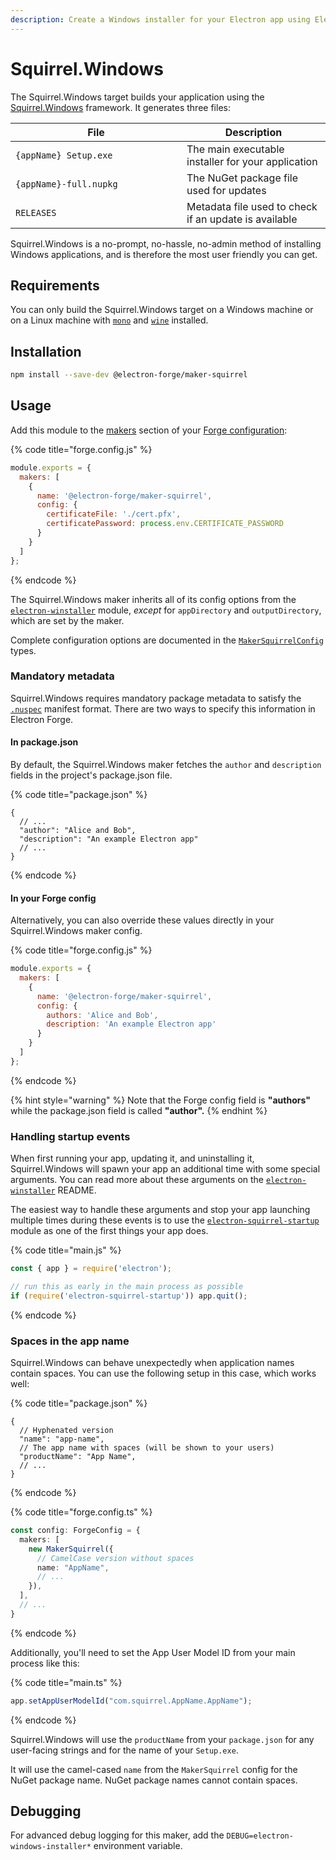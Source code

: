 ```yaml
---
description: Create a Windows installer for your Electron app using Electron Forge.
---
```


# Squirrel.Windows

The Squirrel.Windows target builds your application using the [Squirrel.Windows](https://github.com/Squirrel/Squirrel.Windows) framework. It generates three files:

<table><thead><tr><th width="258">File</th><th>Description</th></tr></thead><tbody><tr><td><code>{appName} Setup.exe</code></td><td>The main executable installer for your application</td></tr><tr><td><code>{appName}-full.nupkg</code></td><td>The NuGet package file used for updates</td></tr><tr><td><code>RELEASES</code></td><td>Metadata file used to check if an update is available</td></tr></tbody></table>

Squirrel.Windows is a no-prompt, no-hassle, no-admin method of installing Windows applications, and is therefore the most user friendly you can get.

## Requirements

You can only build the Squirrel.Windows target on a Windows machine or on a Linux machine with [`mono`](https://www.mono-project.com/) and [`wine`](https://www.winehq.org/) installed.

## Installation

```bash
npm install --save-dev @electron-forge/maker-squirrel
```

## Usage

Add this module to the [makers](./) section of your [Forge configuration](../configuration.md):

{% code title="forge.config.js" %}
```javascript
module.exports = {
  makers: [
    {
      name: '@electron-forge/maker-squirrel',
      config: {
        certificateFile: './cert.pfx',
        certificatePassword: process.env.CERTIFICATE_PASSWORD
      }
    }
  ]
};
```
{% endcode %}

The Squirrel.Windows maker inherits all of its config options from the [`electron-winstaller`](https://github.com/electron/windows-installer) module, _except_ for `appDirectory` and `outputDirectory`, which are set by the maker.

Complete configuration options are documented in the [`MakerSquirrelConfig`](https://js.electronforge.io/types/_electron_forge_maker_squirrel.MakerSquirrelConfig.html) types.

### Mandatory metadata

Squirrel.Windows requires mandatory package metadata to satisfy the [`.nuspec`](https://learn.microsoft.com/en-us/nuget/reference/nuspec) manifest format. There are two ways to specify this information in Electron Forge.

#### In package.json

By default, the Squirrel.Windows maker fetches the `author` and `description` fields in the project's package.json file.

{% code title="package.json" %}
```jsonc
{
  // ...
  "author": "Alice and Bob",
  "description": "An example Electron app"
  // ...
}
```
{% endcode %}

#### In your Forge config

Alternatively, you can also override these values directly in your Squirrel.Windows maker config.

{% code title="forge.config.js" %}
```javascript
module.exports = {
  makers: [
    {
      name: '@electron-forge/maker-squirrel',
      config: {
        authors: 'Alice and Bob',
        description: 'An example Electron app'
      }
    }
  ]
};
```
{% endcode %}

{% hint style="warning" %}
Note that the Forge config field is **"authors"** while the package.json field is called **"author".**
{% endhint %}

### Handling startup events

When first running your app, updating it, and uninstalling it, Squirrel.Windows will spawn your app an additional time with some special arguments. You can read more about these arguments on the [`electron-winstaller`](https://github.com/electron/windows-installer) README.

The easiest way to handle these arguments and stop your app launching multiple times during these events is to use the [`electron-squirrel-startup`](https://github.com/mongodb-js/electron-squirrel-startup) module as one of the first things your app does.

{% code title="main.js" %}
```javascript
const { app } = require('electron');

// run this as early in the main process as possible
if (require('electron-squirrel-startup')) app.quit();
```
{% endcode %}

### Spaces in the app name

Squirrel.Windows can behave unexpectedly when application names contain spaces. You can use the following setup in this case, which works well:

{% code title="package.json" %}
```json5
{
  // Hyphenated version
  "name": "app-name",
  // The app name with spaces (will be shown to your users)
  "productName": "App Name",
  // ...
}
```
{% endcode %}

{% code title="forge.config.ts" %}
```typescript
const config: ForgeConfig = {
  makers: [
    new MakerSquirrel({
      // CamelCase version without spaces
      name: "AppName",
      // ...
    }),
  ],
  // ...
}
```
{% endcode %}

Additionally, you'll need to set the App User Model ID from your main process like this:

{% code title="main.ts" %}
```typescript
app.setAppUserModelId("com.squirrel.AppName.AppName");
```
{% endcode %}

Squirrel.Windows will use the `productName` from your `package.json` for any user-facing strings and for the name of your `Setup.exe`.

It will use the camel-cased `name` from the `MakerSquirrel` config for the NuGet package name. NuGet package names cannot contain spaces.

## Debugging

For advanced debug logging for this maker, add the `DEBUG=electron-windows-installer*` environment variable.

